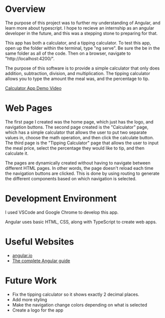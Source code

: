 # Overview

The purpose of this project was to further my understanding of Angular, and learn more about typescript. I hope to recieve an internship as an angular developer in the future, and this was a stepping stone to preparing for that.

This app has both a calculator, and a tipping calculator. To test this app, open up the folder within the terminal, type "ng serve". Be sure the be in the same folder as all of the code. Then on a browser, navigate to "http://localhost:4200/".

The purpose of this software is to provide a simple calculator that only does addition, subtraction, division, and multiplication. The tipping calculator allows you to type the amount the meal was, and the percentage to tip.

[Calculator App Demo Video](https://youtu.be/N8RpPp3Wjuw)

# Web Pages

The first page I created was the home page, which just has the logo, and navigation buttons. The second page created is the "Calculator" page, which has a simple calculator that allows the user to put two separate values in, choose the math operation, and then click the calculate button. The third page is the "Tipping Calculator" page that allows the user to input the meal price, select the percentage they would like to tip, and then calculate it.

The pages are dynamically created without having to navigate between different HTML pages. In other words, the page doesn't reload each time the navigation buttons are clicked. This is done by using routing to generate the different components based on which navigation is selected.

# Development Environment

I used VSCode and Google Chrome to develop this app.

Angular uses basic HTML, CSS, along with TypeScript to create web apps.

# Useful Websites

* [angular.io](https://angular.io/)
* [The complete Angular guide](https://www.udemy.com/course/the-complete-guide-to-angular-2/)

# Future Work

* Fix the tipping calculator so it shows exactly 2 decimal places.
* Add more styling
* Make the navigation change colors depending on what is selected
* Create a logo for the app
